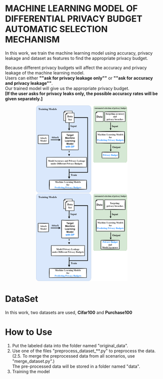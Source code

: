# MACHINE LEARNING MODEL OF DIFFERENTIAL PRIVACY BUDGET AUTOMATIC SELECTION MECHANISM  
In this work, we train the machine learning model using accuracy, privacy leakage and dataset as features to find the appropriate privacy budget.


Because different privacy budgets will affect the accuracy and privacy leakage of the machine learning model.  
Users can either **""ask for privacy leakage only""** or **""ask for accuracy and privacy leakage""**.  
Our trained model will give us the appropriate privacy budget.  
**[If the user asks for privacy leaks only, the possible accuracy rates will be given separately.]**  

<center class="third">
	<img src="https://github.com/inin1999/autoselectdpml/blob/main/img/System_Architecture_for_Accuracy%20_and_Privacy_Requirements.png" width="300"/><img src="https://github.com/inin1999/autoselectdpml/blob/main/img/System_Architecture_for_Privacy_Requirements.png" width="300"/>
</center>

# DataSet  
In this work, two datasets are used, **Cifar100** and **Purchase100**

# How to Use
1. Put the labeled data into the folder named "original_data".
2. Use one of the files "preprocess_dataset_**.py" to preprocess the data.  
(2.5. To merge the preprocessed data from all scenarios, use "merge_dataset.py".)  
The pre-processed data will be stored in a folder named "data".
3. Training the model

